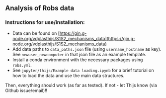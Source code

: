 ## Analysis of Robs data


### Instructions for use/installation:
- Data can be found on [https://gin.g-node.org/vdplasthijs/S1S2_mechanisms_data](https://gin.g-node.org/vdplasthijs/S1S2_mechanisms_data)
- Add data paths to `data_paths.json` file (using `username_hostname` as key). See `newuser_newcomputer` in that json file as an example template. 
- Install a conda environment with the necessary packages using `robs.yml`. 
- See `jupyter/thijs/Example data loading.ipynb` for a brief tutorial on how to load the data and use the main data structures. 

Then, everything should work (as far as tested). If not - let Thijs know (via Github issue/email)!!
